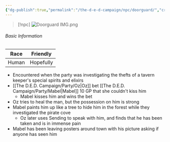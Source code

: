 ```yaml
---
{"dg-publish":true,"permalink":"/the-d-e-d-campaign/npc/doorguard/","created":"","updated":""}
---
```



> [!npc]
> ![Doorguard IMG.png](/img/user/z_Assets/Doorguard%20IMG.png)
> 

###### Basic Information

| **Race** | **Friendly** |
| --------- | ---------- |
| Human          |   Hopefully     |

- Encountered when the party was investigating the thefts of a tavern keeper's special spirits and elixirs 
- [[The D.E.D. Campaign/Party/Oz\|Oz]] bet [[The D.E.D. Campaign/Party/Mabel\|Mabel]] 10 GP that she couldn't kiss him
	- Mabel kisses him and wins the bet
- Oz tries to heal the man, but the possession on him is strong 
- Mabel paints him up like a tree to hide him in the forest while they investigated the pirate cove
	- Oz later uses Sending to speak with him, and finds that he has been taken and is in immense pain 
- Mabel has been leaving posters around town with his picture asking if anyone has seen him
